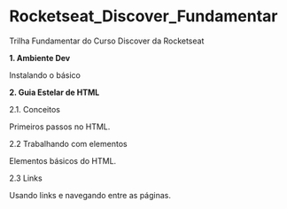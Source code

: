 # Rocketseat_Discover_Fundamentar
 Trilha Fundamentar do Curso Discover da Rocketseat

**1. Ambiente Dev**
<p>Instalando o básico</p>

**2. Guia Estelar de HTML**

2.1. Conceitos
    <p>Primeiros passos no HTML.</p>

2.2 Trabalhando com elementos
    <p>Elementos básicos do HTML.</p>

2.3 Links
    <p>Usando links e navegando entre as páginas.</p>